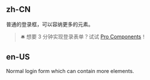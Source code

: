 ## zh-CN

普通的登录框，可以容纳更多的元素。

> 🛎️ 想要 3 分钟实现登录表单？试试 [Pro Components](https://procomponents.ant.design/components/login-form)！

## en-US

Normal login form which can contain more elements.
